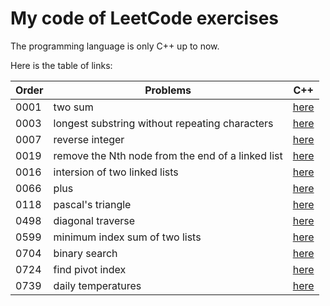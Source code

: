# My code of LeetCode exercises

The programming language is only C++ up to now.

Here is the table of links:

| Order | Problems                                                                  | C++ |
| ----- | --------------------------------------------------------------------------| --- |
| 0001  | two sum                                                                   | [here](./C\&C++/0001_two_sum.cpp) |
| 0003  | longest substring without repeating characters                            | [here](./C\&C++/0003_longest_substring_without_repeating_characters.cpp) |
| 0007  | reverse integer                                                           | [here](./C\&C++/0007_reverse_integer.cpp) |
| 0019	| remove the Nth node from the end of a linked list                         | [here](./C\&C++/0019_remove_nth_node_from_end_of_ll.cpp)|
| 0016  | intersion of two linked lists	                                            | [here](./C\&C++/0160_intersection_of_two_linked_lists.cpp) |
| 0066  | plus                                                                      | [here](./C\&C++/0066_plus_one.cpp) |
| 0118  | pascal's triangle                                                         | [here](./C\&C++/0118_pascal_triangle.ccp) |
| 0498  | diagonal traverse                                                         | [here](./C\&C++/0498_diagonal_traverse.cpp) |
| 0599  | minimum index sum of two lists		                            | [here](./C\&C++/0599_minimum_index_sum_of_two_lists.cpp) |
| 0704  | binary search                                                             | [here](./C\&C++/0704_binary_search.cpp) |
| 0724  | find pivot index                                                          | [here](./C\&C++/0724_find_pivot_index.cpp) |
| 0739  | daily temperatures                                                        | [here](./C\&C++/0739_daily_temperatures.cpp) |

